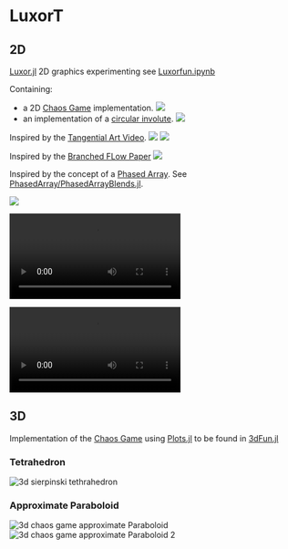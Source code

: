 # LuxorT

## 2D 

[Luxor.jl](https://github.com/JuliaGraphics/Luxor.jl) 2D graphics experimenting see [Luxorfun.ipynb](Luxorfun.ipynb)

Containing:
- a 2D [Chaos Game](https://en.wikipedia.org/wiki/Chaos_game) implementation.
![](2dFractal.png)
- an implementation of a [circular involute](https://en.wikipedia.org/wiki/Involute#Involutes_of_a_circle).
![](circularInvolute.png)

Inspired by the [Tangential Art Video](https://www.youtube.com/watch?v=9TvpOzPKcy4).
![](https://github.com/dietercastel/LuxorT/raw/master/tangentialArt/exp5%266%26tan.png)
![](https://github.com/dietercastel/LuxorT/raw/master/tangentialArt/blanc-S-large.png)

Inspired by the [Branched FLow Paper](https://www.youtube.com/watch?v=UNCNp1tBqKY)
![](https://github.com/dietercastel/LuxorT/raw/master/BranchedFlow/bf3.png)


Inspired by the concept of a [Phased Array](https://en.wikipedia.org/wiki/Phased_array). See [PhasedArray/PhasedArrayBlends.jl](PhasedArray/PhasedArrayBlends.jl
).

![](https://github.com/dietercastel/LuxorT/raw/master/PhasedArray/phasedArr.gif)

![](https://github.com/dietercastel/LuxorT/raw/master/PhasedArray/phasedArr.N2-int300.webm.mp4)

![](https://github.com/dietercastel/LuxorT/raw/master/PhasedArray/phasedArr.N2-int300.mp4)

## 3D 

Implementation of the [Chaos Game](https://en.wikipedia.org/wiki/Chaos_game) using [Plots.jl](https://github.com/JuliaPlots/Plots.jl) to be found in [3dFun.jl](3dFun.jl)

### Tetrahedron
![3d sierpinski tethrahedron](3dfun.gif)

### Approximate Paraboloid

![3d chaos game approximate Paraboloid](paraboloid.gif)
![3d chaos game approximate Paraboloid 2](paraboloid-10-2.gif)

